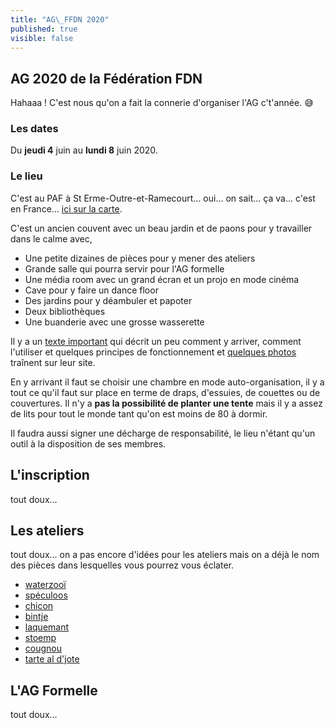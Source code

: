 ```yaml
---
title: "AG\_FFDN 2020"
published: true
visible: false
---
```


## AG 2020 de la Fédération FDN

Hahaaa ! C'est nous qu'on a fait la connerie d'organiser l'AG c't'année. 😅

### Les dates

Du **jeudi 4** juin au **lundi 8** juin 2020.

### Le lieu

C'est au PAF à St Erme-Outre-et-Ramecourt… oui… on sait… ça va… c'est en France… [ici sur la carte](https://www.openstreetmap.org/node/4346871489).

C'est un ancien couvent avec un beau jardin et de paons pour y travailler dans le calme avec,

* Une petite dizaines de pièces pour y mener des ateliers
* Grande salle qui pourra servir pour l'AG formelle
* Une média room avec un grand écran et un projo en mode cinéma
* Cave pour y faire un dance floor
* Des jardins pour y déambuler et papoter
* Deux bibliothèques
* Une buanderie avec une grosse wasserette

Il y a un [texte important](paf) qui décrit un peu comment y arriver, comment l'utiliser et quelques principes de fonctionnement et [quelques photos](http://pa-f.net/image) traînent sur leur site. 

En y arrivant il faut se choisir une chambre en mode auto-organisation, il y a tout ce qu'il faut sur place en terme de draps, d'essuies, de couettes ou de couvertures.  Il n'y a **pas la possibilité de planter une tente** mais il y a assez de lits pour tout le monde tant qu'on est moins de 80 à dormir.

Il faudra aussi signer une décharge de responsabilité, le lieu n'étant qu'un outil à la disposition de ses membres.

## L'inscription

tout doux…

## Les ateliers

tout doux… on a pas encore d'idées pour les ateliers mais on a déjà le nom des pièces dans lesquelles vous pourrez vous éclater.

- [waterzooï](https://fr.wikipedia.org/wiki/Waterzoo%C3%AF)
- [spéculoos](https://fr.wikipedia.org/wiki/Sp%C3%A9culoos)
- [chicon](https://fr.wikipedia.org/wiki/Endive)
- [bintje](https://fr.wikipedia.org/wiki/Bintje)
- [laquemant](https://fr.wikipedia.org/wiki/Lacquemant)
- [stoemp](https://fr.wikipedia.org/wiki/Stoemp)
- [cougnou](https://fr.wikipedia.org/wiki/Cougnou)
- [tarte al d'jote](https://fr.wikipedia.org/wiki/Tarte_al_d%27jote)


## L'AG Formelle

tout doux…
